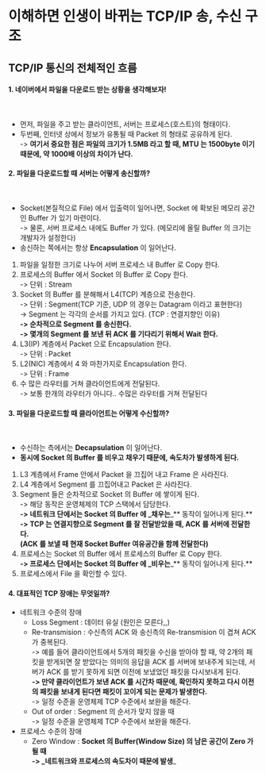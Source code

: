 # 이해하면 인생이 바뀌는 TCP/IP 송, 수신 구조

## TCP/IP 통신의 전체적인 흐름

#### 1. 네이버에서 파일을 다운로드 받는 상황을 생각해보자!

<figure><img src="../../../.gitbook/assets/스크린샷 2024-01-04 21.27.38.png" alt=""><figcaption></figcaption></figure>

* 먼저, 파일을 주고 받는 클라이언트, 서버는 프로세스(호스트)의 형태이다.
* 두번째, 인터넷 상에서 정보가 유통될 때 Packet 의 형태로 공유하게 된다.\
  \-> **여기서 중요한 점은 파일의 크기가 1.5MB 라고 할 때, MTU 는 1500byte 이기 때문에, 약 1000배 이상의 차이가 난다.**

#### 2. 파일을 다운로드할 때 서버는 어떻게 송신할까?

<figure><img src="../../../.gitbook/assets/스크린샷 2024-01-04 21.44.30.png" alt=""><figcaption></figcaption></figure>

* Socket(본질적으로 File) 에서 입출력이 일어나면, Socket 에 확보된 메모리 공간인 Buffer 가 있기 마련이다.\
  \-> 물론, 서버 프로세스 내에도 Buffer 가 있다. (메모리에 올릴 Buffer 의 크기는 개발자가 설정한다)
* 송신하는 쪽에서는 항상 **Encapsulation** 이 일어난다.

1. 파일을 일정한 크기로 나누어 서버 프로세스 내 Buffer 로 Copy 한다.
2. 프로세스의 Buffer 에서 Socket 의 Buffer 로 Copy 한다.\
   \-> 단위 : Stream
3. Socket 의 Buffer 를 분해해서 L4(TCP) 계층으로 전송한다.\
   \-> 단위 : Segment(TCP 기준, UDP 의 경우는 Datagram 이라고 표현한다)\
   \-> Segment 는 각각의 순서를 가지고 있다. (TCP : 연결지향인 이유)\
   **-> 순차적으로 Segment 를 송신한다.**\
   **-> 몇개의 Segment 를 보낸 뒤 ACK 를 기다리기 위해서 Wait 한다.**
4. L3(IP) 계층에서 Packet 으로 Encapsulation 한다.\
   \-> 단위 : Packet
5. L2(NIC) 계층에서 4 와 마찬가지로 Encapsulation 한다.\
   \-> 단위 : Frame
6. 수 많은 라우터를 거쳐 클라이언트에게 전달된다.\
   \-> 보통 한개의 라우터가 아니다.. 수많은 라우터를 거쳐 전달된다

#### 3. 파일을 다운로드할 때 클라이언트는 어떻게 수신할까?

<figure><img src="../../../.gitbook/assets/스크린샷 2024-01-04 22.03.30.png" alt=""><figcaption></figcaption></figure>

* 수신하는 측에서는 **Decapsulation** 이 일어난다.
* **동시에 Socket 의 Buffer 를 비우고 채우기 때문에, 속도차가 발생하게 된다.**

1. L3 계층에서 Frame 안에서 Packet 을 끄집어 내고 Frame 은 사라진다.
2. L4 계층에서 Segment 를 끄집어내고 Packet 은 사라진다.
3. Segment 들은 순차적으로 Socket 의 Buffer 에 쌓이게 된다.\
   \-> 해당 동작은 운영체제의 TCP 스택에서 담당한다.\
   **-> 네트워크 단에서는 Socket 의 Buffer 에 \_채우는**\_\*\* 동작이 일어나게 된다.\*\*\
   **-> TCP 는 연결지향으로 Segment 를 잘 전달받았을 때, ACK 를 서버에 전달한다.**\
   **(ACK 를 보낼 때 현재 Socket Buffer 여유공간을 함께 전달한다)**
4. 프로세스는 Socket 의 Buffer 에서 프로세스의 Buffer 로 Copy 한다.\
   **-> 프로세스 단에서는 Socket 의 Buffer 에 \_비우는**\_\*\* 동작이 일어나게 된다.\*\*
5. 프로세스에서 File 을 확인할 수 있다.

#### 4. 대표적인 TCP 장애는 무엇일까?

* 네트워크 수준의 장애
  * Loss Segment : 데이터 유실 (원인은 모른다,,)
  * Re-transmision : 수신측의 ACK 와 송신측의 Re-transmision 이 겹쳐 ACK 가 중복된다.\
    \-> 예를 들어 클라이언트에서 5개의 패킷을 수신을 받아야 할 때, 약 2개의 패킷을 받게되면 잘 받았다는 의미의 응답을 ACK 를 서버에 보내주게 되는데, 서버가 ACK 를 받기 못하게 되면 이전에 보냈었던 패킷을 다시보내게 된다. \
    **-> 만약 클라이언트가 보낸 ACK 를 시간차 때문에, 확인하지 못하고 다시 이전의 패킷을 보내게 된다면 패킷이 꼬이게 되는 문제가 발생한다.** \
    \-> 일정 수준을 운영체제 TCP 수준에서 보완을 해준다.
  * Out of order : Segment 의 순서가 맞지 않을 때\
    \-> 일정 수준을 운영체제 TCP 수준에서 보완을 해준다.
* 프로세스 수준의 장애
  * Zero Window : **Socket 의 Buffer(Window Size) 의 남은 공간이 Zero 가 될 때**\
    **-> \_네트워크와 프로세스의 속도차이 때문에 발생**\_
